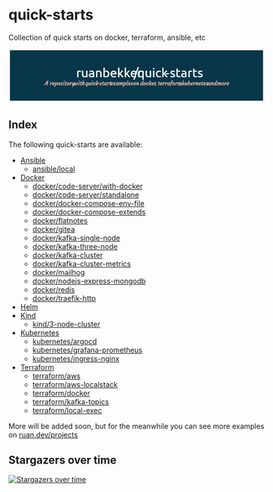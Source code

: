 # quick-starts
Collection of quick starts on docker, terraform, ansible, etc

![Header](./_source/images/github-header-image.png)

## Index

The following quick-starts are available:

- [Ansible](./ansible)
  - [ansible/local](./ansible/local/)
- [Docker](./docker)
  - [docker/code-server/with-docker](./docker/code-server/with-docker)
  - [docker/code-server/standalone](./docker/code-server/standalone)
  - [docker/docker-compose-env-file](./docker/docker-compose-env-file)
  - [docker/docker-compose-extends](./docker/docker-compose-extends)
  - [docker/flatnotes](./docker/flatnotes)
  - [docker/gitea](./docker/gitea/)
  - [docker/kafka-single-node](./docker/kafka-single-node)
  - [docker/kafka-three-node](./docker/kafka-three-node-cluster)
  - [docker/kafka-cluster](./docker/kafka)
  - [docker/kafka-cluster-metrics](./docker/kafka-cluster-metrics)
  - [docker/mailhog](./docker/mailhog/)
  - [docker/nodejs-express-mongodb](./docker/nodejs-express-mongodb)
  - [docker/redis](./docker/redis)
  - [docker/traefik-http](./docker/traefik-http)
- [Helm](./helm)
- [Kind](./kind)
  - [kind/3-node-cluster](./kind/3-node-cluster)
- [Kubernetes](./kubernetes)
  - [kubernetes/argocd](./kubernetes/argocd)
  - [kubernetes/grafana-prometheus](./kubernetes/grafana-prometheus)
  - [kubernetes/ingress-nginx](./kubernetes/ingress-nginx)
- [Terraform](./terraform)
  - [terraform/aws](./terraform/aws)
  - [terraform/aws-localstack](./terraform/aws-localstack)
  - [terraform/docker](./terraform/docker)
  - [terraform/kafka-topics](./terraform/kafka-topics)
  - [terraform/local-exec](./terraform/local-exec)
  

More will be added soon, but for the meanwhile you can see more examples on [ruan.dev/projects](https://ruan.dev/projects/)

## Stargazers over time

[![Stargazers over time](https://starchart.cc/ruanbekker/quick-starts.svg)](https://starchart.cc/ruanbekker/quick-starts)
